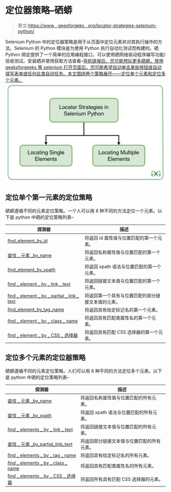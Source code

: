 # 定位器策略–硒蟒

> 原文:[https://www . geesforgeks . org/locator-strategies-selenium-python/](https://www.geeksforgeeks.org/locator-strategies-selenium-python/)

Selenium Python 中的定位器策略是用于从页面中定位元素并对其执行操作的方法。Selenium 的 Python 模块是为使用 Python 执行自动化测试而构建的。硒 Python 绑定提供了一个简单的应用编程接口，可以使用硒网络驱动程序编写功能/验收测试。安装硒并使用获取方法查看–[导航链接后，您可能想玩更多硒蟒。使用 geeksforgeeks 等 selenium 打开页面后，您可能希望自动单击某些按钮或自动填写表单或任何此类自动任务。本文围绕两个策略展开——定位单个元素和定位多个元素。
![Locator-Strategies-Selenium-Python](img/21c72d548e4e697b29958059233e03c2.png)](https://www.geeksforgeeks.org/navigating-links-using-get-method-selenium-python/)

## 定位单个第一元素的定位策略

硒蟒遵循不同的元素定位策略。一个人可以用 8 种不同的方法定位一个元素。以下是 python 中硒的定位策略列表–

| 探测器 | 描述 |
| --- | --- |
| [find_element_by_id](https://www.geeksforgeeks.org/find_element_by_id-driver-method-selenium-python/) | 将返回 id 属性值与位置匹配的第一个元素。 |
| [查找 _ 元素 _by_name](https://www.geeksforgeeks.org/find_element_by_name-driver-method-selenium-python/?ref=rp) | 将返回名称属性值与位置匹配的第一个元素。 |
| [find_element_by_xpath](https://www.geeksforgeeks.org/find_element_by_xpath-driver-method-selenium-python/?ref=rp) | 将返回 xpath 语法与位置匹配的第一个元素。 |
| [find _ element _ by _ link _ text](https://www.geeksforgeeks.org/find_element_by_link_text-driver-method-selenium-python/?ref=rp) | 将返回链接文本值与位置匹配的第一个元素。 |
| [find _ element _ by _ partial _ link _ text](https://www.geeksforgeeks.org/find_element_by_partial_link_text-driver-method-selenium-python/?ref=rp) | 将返回第一个具有与位置匹配的部分链接文本值的元素。 |
| [find_element_by_tag_name](https://www.geeksforgeeks.org/find_element_by_tag_name-driver-method-selenium-python/?ref=rp) | 将返回具有给定标记名的第一个元素。 |
| [find _ element _ by _ class _ name](https://www.geeksforgeeks.org/find_element_by_class_name-driver-method-selenium-python/?ref=rp) | 将返回具有匹配类属性名的第一个元素。 |
| [find _ element _ by _ CSS _ 选择器](https://www.geeksforgeeks.org/find_element_by_css_selector-driver-method-selenium-python/?ref=rp) | 将返回具有匹配 CSS 选择器的第一个元素。 |

## 定位多个元素的定位器策略

硒蟒遵循不同的元素定位策略。人们可以用 8 种不同的方法定位多个元素。以下是 python 中硒的定位策略列表–

| 探测器 | 描述 |
| --- | --- |
| [查找 _ 元素 _by_name](https://www.geeksforgeeks.org/find_elements_by_name-driver-method-selenium-python/?ref=rp) | 将返回名称属性值与位置匹配的所有元素。 |
| [查找 _ 元素 _by_xpath](https://www.geeksforgeeks.org/find_elements_by_xpath-driver-method-selenium-python/?ref=rp) | 将返回 xpath 语法与位置匹配的所有元素。 |
| [find _ elements _ by _ link _ text](https://www.geeksforgeeks.org/find_elements_by_link_text-driver-method-selenium-python/?ref=rp) | 将返回链接文本值与位置匹配的所有元素。 |
| [查找 _ 元素 _by_partial_link_text](https://www.geeksforgeeks.org/find_elements_by_partial_link_text-driver-method-selenium-python/?ref=rp) | 将返回部分链接文本值与位置匹配的所有元素。 |
| [find _ elements _ by _ tag _ name](https://www.geeksforgeeks.org/find_elements_by_tag_name-driver-method-selenium-python/?ref=rp) | 将返回具有给定标记名的所有元素。 |
| [find _ elements _ by _ class _ name](https://www.geeksforgeeks.org/find_elements_by_class_name-driver-method-selenium-python/?ref=rp) | 将返回具有匹配类属性名的所有元素。 |
| [find _ elements _ by _ CSS _ 选择器](https://www.geeksforgeeks.org/find_elements_by_css_selector-driver-method-selenium-python/?ref=rp) | 将返回所有具有匹配 CSS 选择器的元素。 |